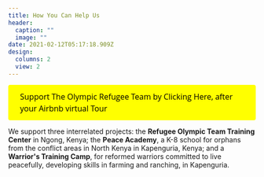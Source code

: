 ```yaml
---
title: How You Can Help Us
header:
  caption: ""
  image: ""
date: 2021-02-12T05:17:18.909Z
design:
  columns: 2
  view: 2
---
```

<a id='gfm-charity-donate-link' style='background-color:#ffff00
; color: black; border-radius: 4px; padding: 12px 24px; display: inline-block; text-decoration: none; vertical-align: middle; font-size: 16px; font-family: Open Sans,sans-serif; line-height: 24px' role='button' href='https://charity.gofundme.com/o/en/donate-widget/29892'>Support The Olympic Refugee Team by Clicking Here, after your Airbnb virtual Tour</a>

We support three interrelated projects: the **Refugee Olympic Team Training Center** in Ngong, Kenya; the **Peace Academy**, a K-8 school for orphans from the conflict areas in North Kenya in Kapenguria, Kenya; and a **Warrior's Training Camp**, for reformed warriors committed to live peacefully, developing skills in farming and ranching, in Kapenguria.
